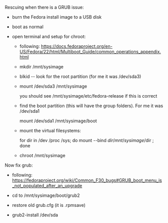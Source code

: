 Rescuing when there is a GRUB issue:

* burn the Fedora install image to a USB disk

* boot as normal

* open terminal and setup for chroot:

  * following: https://docs.fedoraproject.org/en-US/Fedora/22/html/Multiboot_Guide/common_operations_appendix.html

  * mkdir /mnt/sysimage

  * blkid -- look for the root partition (for me it was /dev/sda3)

  * mount /dev/sda3 /mnt/sysimage

    you should see /mnt/sysimage/etc/fedora-release if this is correct

  * find the boot partition (this will have the group folders).  For me
    it was /dev/sda1

    mount /dev/sda1 /mnt/sysimage/boot

  * mount the virtual filesystems:

    for dir in /dev /proc /sys; do mount --bind $dir /mnt/sysimage/$dir ; done

  * chroot /mnt/sysimage

Now fix grub:

  * following: https://fedoraproject.org/wiki/Common_F30_bugs#GRUB_boot_menu_is_not_populated_after_an_upgrade

  * cd to /mnt/sysimage/boot/grub2

  * restore old grub.cfg (it is .rpmsave)

  * grub2-install /dev/sda



    
